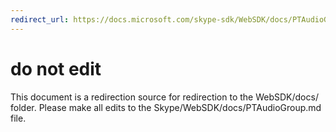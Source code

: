 ```yaml
---
redirect_url: https://docs.microsoft.com/skype-sdk/WebSDK/docs/PTAudioGroup
---
```

# do not edit
This document is a redirection source for redirection to the WebSDK/docs/ folder. Please make all edits to the Skype/WebSDK/docs/PTAudioGroup.md file.

